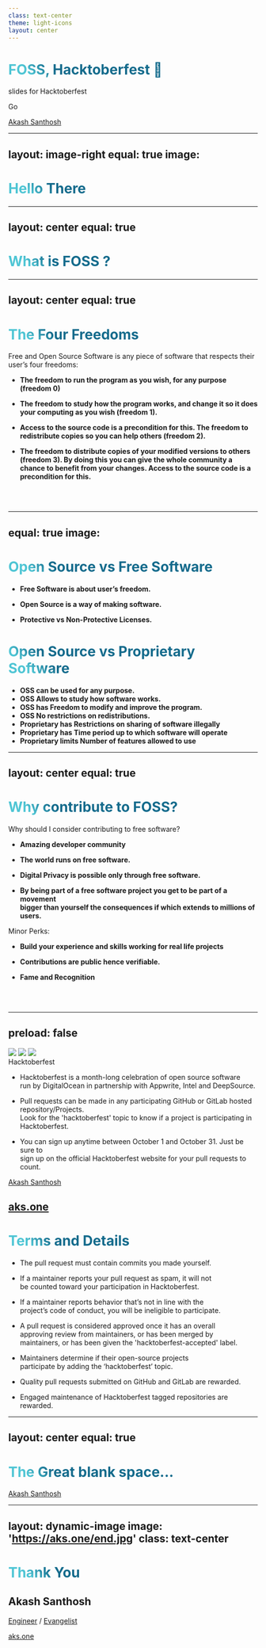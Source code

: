 ```yaml
---
class: text-center
theme: light-icons
layout: center
---
```


# FOSS, Hacktoberfest 👀

slides for Hacktoberfest

<div class="pt-12">
  <span @click="$slidev.nav.next" class="px-2 p-1 rounded cursor-pointer" hover="bg-white bg-opacity-10">
    Go <carbon:arrow-right class="inline"/>
  </span>
</div>

<a href="https://aks.one" target="_blank"
  class="abs-br m-6 text-xl !border-none">Akash Santhosh
</a>

---
layout: image-right
equal: true
image: 
---
# Hello There
---
layout: center
equal: true
---
# What is FOSS ?
---
layout: center
equal: true
---

# The Four Freedoms

Free and Open Source Software is any piece of software that respects their
  user’s four freedoms:
- **The freedom to run the program as you wish, for any purpose (freedom 0)**

- **The freedom to study how the program works, and change it so it does your
    computing as you wish (freedom 1).** 

-  **Access to the source code is a precondition for this. The freedom to
    redistribute copies so you can help others
    (freedom 2).**

- **The freedom to distribute copies of your modified versions to others
    (freedom 3). By doing this you can give the whole community a chance to
    benefit from your changes. Access to the source code is a precondition for
    this.**

<br>
<br>

---
equal: true
image: 
---

# Open Source vs Free Software

- **Free Software is about user’s freedom.**

- **Open Source is a way of making software.** 

- ‍**Protective vs Non-Protective Licenses.**

# Open Source vs Proprietary Software

- **OSS can be used for any purpose.**
- **OSS Allows to study how software works.**
- **OSS has Freedom to modify and improve the program.**
- **OSS No restrictions on redistributions.**
- **Proprietary has Restrictions on sharing of software illegally**
- **Proprietary has Time period up to which software will operate**
- **Proprietary limits Number of features allowed to use**
---
layout: center
equal: true
---

# Why contribute to FOSS?

Why should I consider contributing to free software?

- **Amazing developer community**

- **The world runs on free software.** 

- ‍**Digital Privacy is possible only through free software.**

- **By being part of a free software project you get to be part of a movement 
<br>bigger than yourself the consequences if which extends to millions of users.**

Minor Perks:

- **Build your experience and skills working for real life projects** 

- ‍**Contributions are public hence verifiable.**

- **Fame and Recognition**
<br>
<br>

<style>
h1 {
  background-color: #2B90B6;
  background-image: linear-gradient(45deg, #4EC5D4 10%, #146b8c 20%);
  background-size: 100%;
  -webkit-background-clip: text;
  -moz-background-clip: text;
  -webkit-text-fill-color: transparent; 
  -moz-text-fill-color: transparent;
}
</style>

---
preload: false
---


<div class="w-60 relative mt-6">
  <div class="relative w-40 h-40">
    <img
      v-motion
      :initial="{ x: 800, y: -100, scale: 1.5, rotate: -50 }"
      :enter="final"
      class="absolute top-0 left-0 right-0 bottom-0"
      src="https://sli.dev/logo-square.png"
    />
    <img
      v-motion
      :initial="{ y: 500, x: -100, scale: 2 }"
      :enter="final"
      class="absolute top-0 left-0 right-0 bottom-0"
      src="https://sli.dev/logo-circle.png"
    />
    <img
      v-motion
      :initial="{ x: 600, y: 400, scale: 2, rotate: 100 }"
      :enter="final"
      class="absolute top-0 left-0 right-0 bottom-0"
      src="https://sli.dev/logo-triangle.png"
    />
  </div>

  <div 
    class="text-5xl absolute top-14 left-40 text-[#2B90B6] -z-1"
    v-motion
    :initial="{ x: -80, opacity: 0}"
    :enter="{ x: 0, opacity: 1, transition: { delay: 2000, duration: 1000 } }">
    Hacktoberfest
  </div>
</div>

<script setup lang="ts">
const final = {
  x: 0,
  y: 0,
  rotate: 0,
  scale: 1,
  transition: {
    type: 'spring',
    damping: 10,
    stiffness: 20,
    mass: 2
  }
}
</script>

<div
  v-motion
  :initial="{ x:35, y: 40, opacity: 0}"
  :enter="{ y: 0, opacity: 1, transition: { delay: 3500 } }">

  - Hacktoberfest is a month-long celebration of open source software <br>run by DigitalOcean in partnership with Appwrite, Intel and DeepSource.
  
  - Pull requests can be made in any participating GitHub or GitLab hosted repository/Projects. <br>Look for the 'hacktoberfest' topic to know if a project is participating in Hacktoberfest.

  - You can sign up anytime between October 1 and October 31. Just be sure to <br>sign up on the official Hacktoberfest website for your pull requests to count.


</div>

<a href="https://aks.one" target="_blank"
  class="abs-br m-6 text-xl !border-none">Akash Santhosh
</a>

<a href="https://aks.one" target="_blank"
  class="abs-b m-6 text-xl !border-none">aks.one
</a>
---


# **Terms and Details**

- The pull request must contain commits you made yourself.

- If a maintainer reports your pull request as spam, it will not <br>be counted toward your participation in Hacktoberfest.

- If a maintainer reports behavior that’s not in line with the <br>project’s code of conduct, you will be ineligible to participate.

- A pull request is considered approved once it has an overall <br>approving review from maintainers, or has been merged by <br>maintainers, or has been given the 'hacktoberfest-accepted' label.

- Maintainers determine if their open-source projects <br>participate by adding the ‘hacktoberfest’ topic.

- Quality pull requests submitted on GitHub and GitLab are rewarded.

- Engaged maintenance of Hacktoberfest tagged repositories are rewarded.

---
layout: center
equal: true
---

# **The Great blank space...**

<a href="https://aks.one" target="_blank"
  class="abs-br m-6 text-xl !border-none">Akash Santhosh
</a>

---
layout: dynamic-image 
image: 'https://aks.one/end.jpg'
class: text-center
---

# Thank You

## Akash Santhosh

[Engineer](https://aks.one) / [Evangelist](https://github.com/akash-santhosh)

<a href="https://aks.one" target="_blank"
  class="abs-br m-6 text-xl !border-none">aks.one
</a>

